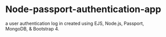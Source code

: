 # Node-passport-authentication-app
a user authentication log in created using EJS, Node.js, Passport, MongoDB, & Bootstrap 4. 
